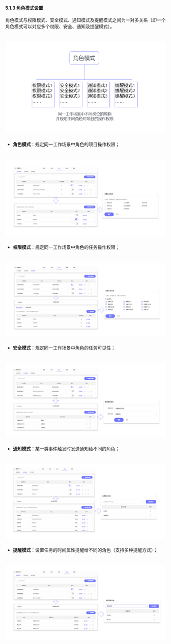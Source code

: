 #### 5.1.3 角色模式设置

角色模式与权限模式、安全模式、通知模式及提醒模式之间为一对多关系（即一个角色模式可以对应多个权限、安全、通知及提醒模式）。

# ![](/assets/角色模式关系.png)


* **角色模式**：规定同一工作场景中角色的项目操作权限；


# ![](/assets/角色模式.png)

* **权限模式**：规定同一工作场景中角色的任务操作权限；


# ![](/assets/权限模式.png)

* **安全模式**：规定同一工作场景中角色的任务可见性；

# ![](/assets/安全模式.png)

* **通知模式**：某一类事件触发时发送通知给不同的角色；

# ![](/assets/通知模式.png)

* **提醒模式**：设置任务的时间属性提醒给不同的角色（支持多种提醒方式）；

# ![](/assets/提醒模式.png)



